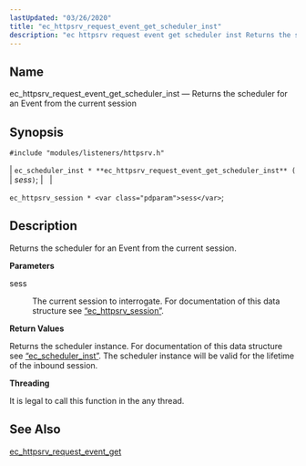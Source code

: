 ```yaml
---
lastUpdated: "03/26/2020"
title: "ec_httpsrv_request_event_get_scheduler_inst"
description: "ec httpsrv request event get scheduler inst Returns the scheduler for an Event from the current session ec scheduler inst ec httpsrv request event get scheduler inst sess ec httpsrv session sess Returns the scheduler for an Event from the current session sess The current session to interrogate For documentation..."
---
```


<a name="apis.ec_httpsrv_request_event_get_scheduler_inst"></a> 
## Name

ec_httpsrv_request_event_get_scheduler_inst — Returns the scheduler for an Event from the current session

## Synopsis

`#include "modules/listeners/httpsrv.h"`

| `ec_scheduler_inst * **ec_httpsrv_request_event_get_scheduler_inst** (` | <var class="pdparam">sess</var>`)`; |   |

`ec_httpsrv_session * <var class="pdparam">sess</var>`;<a name="idp52861920"></a> 
## Description

Returns the scheduler for an Event from the current session.

**<a name="idp52863168"></a> Parameters**

<dl class="variablelist">

<dt>sess</dt>

<dd>

The current session to interrogate. For documentation of this data structure see [“ec_httpsrv_session”](/momentum/3/3-api/structs-ec-httpsrv-session).

</dd>

</dl>

**<a name="idp52866544"></a> Return Values**

Returns the scheduler instance. For documentation of this data structure see [“ec_scheduler_inst”](/momentum/3/3-api/structs-ec-scheduler-inst). The scheduler instance will be valid for the lifetime of the inbound session.

**<a name="idp52868176"></a> Threading**

It is legal to call this function in the any thread.

<a name="idp52869280"></a> 
## See Also

[ec_httpsrv_request_event_get](/momentum/3/3-api/apis-ec-httpsrv-request-event-get)